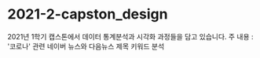 # 2021-2-capston_design
2021년 1학기 캡스톤에서 데이터 통계분석과 시각화 과정들을 담고 있습니다. 
주 내용 : '코로나' 관련 네이버 뉴스와 다음뉴스 제목 키워드 분석
